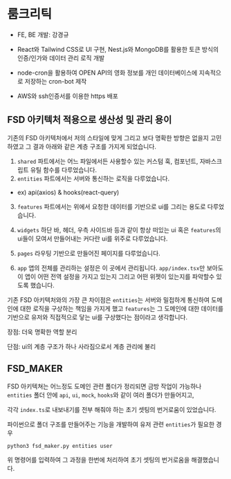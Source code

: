 # 룸크리틱

- FE, BE 개발: 강경규

- React와 Tailwind CSS로 UI 구현, Nest.js와 MongoDB를 활용한 토큰 방식의 인증/인가와 데이터 관리 로직 개발
- node-cron을 활용하여 OPEN API의 영화 정보를 개인 데이터베이스에 지속적으로 저장하는 cron-bot 제작
- AWS와 ssh인증서를 이용한 https 배포

## FSD 아키텍처 적용으로 생산성 및 관리 용이

기존의 FSD 아키텍처에서 저의 스타일에 맞게 그리고 보다 명확한 방향은 없을지 고민하였고 그 결과 아래와 같은 계층 구조를 가지게 되었습니다.

1. `shared` 파트에서는 어느 파일에서든 사용할수 있는 커스텀 훅, 컴포넌트, 자바스크립트 유틸 함수를 다루었습니다.
2. `entities` 파트에서는 서버와 통신하는 로직을 다루었습니다.

- ex) api(axios) & hooks(react-query)

3. `features` 파트에서는 위에서 요청한 데이터를 기반으로 ui를 그리는 용도로 다루었습니다.

4. `widgets` 하단 바, 헤더, 우측 사이드바 등과 같이 항상 떠있는 ui 혹은 `features`의 ui들이 모여서 만들어내는 커다란 ui를 위주로 다루었습니다.

5. `pages` 라우팅 기반으로 만들어진 페이지를 다루었습니다.

6. `app` 앱의 전체를 관리하는 설정은 이 곳에서 관리됩니다.
   `app/index.tsx`만 보아도 이 앱이 어떤 전역 설정을 가지고 있는지 그리고 어떤 위젯이 있는지를 파악할수 있도록 했습니다.

기존 FSD 아키텍처와의 가장 큰 차이점은 `entities`는 서버와 밀접하게 통신하여 도메인에 대한 로직을 구상하는 책임을 가지게 했고 `features`는 그 도메인에 대한 데이터를 기반으로 유저와 직접적으로 닿는 ui를 구상했다는 점이라고 생각합니다.

장점: 더욱 명확한 역할 분리

단점: ui의 계층 구조가 하나 사라짐으로서 계층 관리에 불리

## FSD_MAKER

FSD 아키텍쳐는 어느정도 도메인 관련 폴더가 정리되면 금방 작업이 가능하나 `entities` 폴더 안에 `api`, `ui`, `mock`, `hooks`와 같이 여러 폴더가 만들어지고,

각각 `index.ts`로 내보내기를 전부 해줘야 하는 초기 셋팅의 번거로움이 있었습니다.

파이썬으로 폴더 구조를 만들어주는 기능을 개발하여 유저 관련 `entities`가 필요한 경우

`python3 fsd_maker.py entities user`

위 명령어를 입력하여 그 과정을 한번에 처리하여 초기 셋팅의 번거로움을 해결했습니다.
